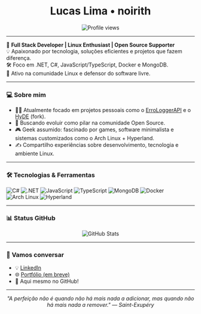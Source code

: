 <h1 align="center">Lucas Lima • noirith</h1>

<p align="center">
  <img src="https://komarev.com/ghpvc/?username=noirith&style=flat-square" alt="Profile views" />
</p>

---

🎯 **Full Stack Developer | Linux Enthusiast | Open Source Supporter**  
💡 Apaixonado por tecnologia, soluções eficientes e projetos que fazem diferença.  
🛠️ Foco em .NET, C#, JavaScript/TypeScript, Docker e MongoDB.  
🐧 Ativo na comunidade Linux e defensor do software livre.  

---

### 💻 Sobre mim

- 👨‍💻 Atualmente focado em projetos pessoais como o [ErroLoggerAPI](https://github.com/noirith/ErroLoggerAPI) e o [HyDE](https://github.com/noirith/HyDE) (fork).
- 🚀 Buscando evoluir como pilar na comunidade Open Source.
- 🎮 Geek assumido: fascinado por games, software minimalista e sistemas customizados como o Arch Linux + Hyperland.
- ✍️ Compartilho experiências sobre desenvolvimento, tecnologia e ambiente Linux.

---

### 🛠️ **Tecnologias & Ferramentas**

![C#](https://img.shields.io/badge/C%23-239120?style=flat-square&logo=csharp&logoColor=white)
![.NET](https://img.shields.io/badge/.NET-512BD4?style=flat-square&logo=dotnet&logoColor=white)
![JavaScript](https://img.shields.io/badge/JavaScript-F7DF1E?style=flat-square&logo=javascript&logoColor=black)
![TypeScript](https://img.shields.io/badge/TypeScript-3178C6?style=flat-square&logo=typescript&logoColor=white)
![MongoDB](https://img.shields.io/badge/MongoDB-47A248?style=flat-square&logo=mongodb&logoColor=white)
![Docker](https://img.shields.io/badge/Docker-2496ED?style=flat-square&logo=docker&logoColor=white)
![Arch Linux](https://img.shields.io/badge/Arch_Linux-1793D1?style=flat-square&logo=archlinux&logoColor=white)
![Hyperland](https://img.shields.io/badge/Hyperland-000000?style=flat-square)

---

### 📊 **Status GitHub**

<p align="center">
  <img src="https://github-readme-stats.vercel.app/api?username=noirith&show_icons=true&theme=tokyonight&hide=issues&hide_border=true" alt="GitHub Stats" />
</p>

---

### 🤝 **Vamos conversar**

- 💡 [LinkedIn](https://www.linkedin.com/in/seu-linkedin-aqui)
- 🌐 [Portfólio (em breve)](https://seuportfolio.com)
- 💬 Aqui mesmo no GitHub!

---

<p align="center">
  <em>"A perfeição não é quando não há mais nada a adicionar, mas quando não há mais nada a remover." — Saint-Exupéry</em>
</p>
